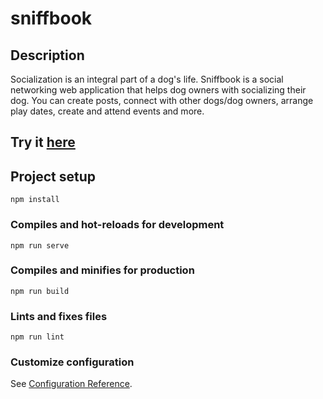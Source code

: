 # sniffbook

## Description

Socialization is an integral part of a dog's life. Sniffbook is a social networking web application that helps dog owners with socializing their dog. You can create posts, connect with other dogs/dog owners, arrange play dates, create and attend events and more.

## Try it [here](https://focused-cray-c9dfd8.netlify.com/)  


## Project setup
```
npm install
```

### Compiles and hot-reloads for development
```
npm run serve
```

### Compiles and minifies for production
```
npm run build
```

### Lints and fixes files
```
npm run lint
```

### Customize configuration
See [Configuration Reference](https://cli.vuejs.org/config/).
